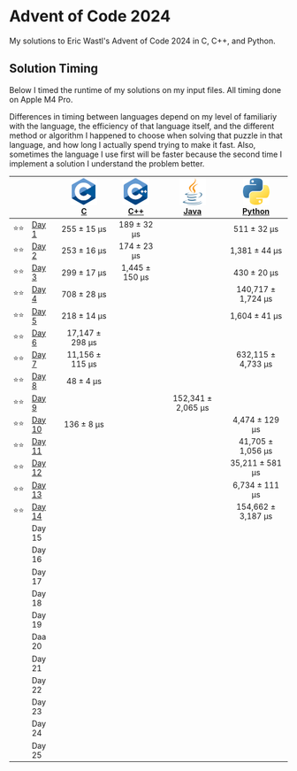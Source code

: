 # Advent of Code 2024

My solutions to Eric Wastl's Advent of Code 2024 in C, C++, and Python.

## Solution Timing

Below I timed the runtime of my solutions on my input files. All timing done on Apple M4 Pro.

Differences in timing between languages depend on my level of familiariy with the language, the efficiency of that language itself, and the different method or algorithm I happened to choose when solving that puzzle in that language, and how long I actually spend trying to make it fast. Also, sometimes the language I use first will be faster because the second time I implement a solution I understand the problem better.

|    |                                                | [![C](aoc24c/c.png)](/aoc24c/)<br>[C](/aoc24c/) | [![C](aoc24cpp/cpp.png)](/aoc24cpp/)<br>[C++](/aoc24cpp/) | [![Java](aoc24java/java.png)](/aoc24java/)<br>[Java](/aoc24java/) | [![Python](aoc24py/py.png)](/aoc24py/)<br>[Python](/aoc24py/) |
|:--:|:-----------------------------------------------|:-----------------------------------------------:|:---------------------------------------------------------:|:-----------------------------------------------------------------:|:-------------------------------------------------------------:|
|⭐️⭐️| [Day 1](https://adventofcode.com/2024/day/1)   |     255 ±  15 μs                                |     189 ±  32 μs                                          |                                                                   |     511 ±    32 μs                                            |
|⭐️⭐️| [Day 2](https://adventofcode.com/2024/day/2)   |     253 ±  16 μs                                |     174 ±  23 μs                                          |                                                                   |   1,381 ±    44 μs                                            |
|⭐️⭐️| [Day 3](https://adventofcode.com/2024/day/3)   |     299 ±  17 μs                                |   1,445 ± 150 μs                                          |                                                                   |     430 ±    20 μs                                            |
|⭐️⭐️| [Day 4](https://adventofcode.com/2024/day/4)   |     708 ±  28 μs                                |                                                           |                                                                   | 140,717 ± 1,724 μs                                            |
|⭐️⭐️| [Day 5](https://adventofcode.com/2024/day/5)   |     218 ±  14 μs                                |                                                           |                                                                   |   1,604 ±    41 μs                                            |
|⭐️⭐️| [Day 6](https://adventofcode.com/2024/day/6)   |  17,147 ± 298 μs                                |                                                           |                                                                   |                                                               |
|⭐️⭐️| [Day 7](https://adventofcode.com/2024/day/7)   |  11,156 ± 115 μs                                |                                                           |                                                                   | 632,115 ± 4,733 μs                                            |
|⭐️⭐️| [Day 8](https://adventofcode.com/2024/day/8)   |      48 ±   4 μs                                |                                                           |                                                                   |                                                               |
|⭐️⭐️| [Day 9](https://adventofcode.com/2024/day/9)   |                                                 |                                                           | 152,341 ± 2,065 μs                                                |                                                               |
|⭐️⭐️| [Day 10](https://adventofcode.com/2024/day/10) |     136 ±   8 μs                                |                                                           |                                                                   |   4,474 ±   129 μs                                            |
|⭐️⭐️| [Day 11](https://adventofcode.com/2024/day/11) |                                                 |                                                           |                                                                   |  41,705 ± 1,056 μs                                            |
|⭐️⭐️| [Day 12](https://adventofcode.com/2024/day/12) |                                                 |                                                           |                                                                   |  35,211 ±   581 μs                                            |
|⭐️⭐️| [Day 13](https://adventofcode.com/2024/day/13) |                                                 |                                                           |                                                                   |   6,734 ±   111 μs                                            |
|⭐️⭐️| [Day 14](https://adventofcode.com/2024/day/14) |                                                 |                                                           |                                                                   | 154,662 ± 3,187 μs                                            |
|    | Day 15                                         |                                                 |                                                           |                                                                   |                                                               |
|    | Day 16                                         |                                                 |                                                           |                                                                   |                                                               |
|    | Day 17                                         |                                                 |                                                           |                                                                   |                                                               |
|    | Day 18                                         |                                                 |                                                           |                                                                   |                                                               |
|    | Day 19                                         |                                                 |                                                           |                                                                   |                                                               |
|    | Daa 20                                         |                                                 |                                                           |                                                                   |                                                               |
|    | Day 21                                         |                                                 |                                                           |                                                                   |                                                               |
|    | Day 22                                         |                                                 |                                                           |                                                                   |                                                               |
|    | Day 23                                         |                                                 |                                                           |                                                                   |                                                               |
|    | Day 24                                         |                                                 |                                                           |                                                                   |                                                               |
|    | Day 25                                         |                                                 |                                                           |                                                                   |                                                               |

